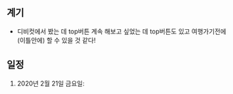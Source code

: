 ## 계기
  - 디비컷에서 봤는 데 top버튼 계속 해보고 싶었는 데 top버튼도 있고 여행가기전에(이틀안에) 할 수 있을 것 같다!

## 일정
  1. 2020년 2월 21일 금요일: 